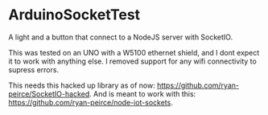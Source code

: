 # ArduinoSocketTest
A light and a button that connect to a NodeJS server with SocketIO.

This was tested on an UNO with a W5100 ethernet shield, and I dont expect it to work with anything else. I removed support for any wifi
connectivity to supress errors.

This needs this hacked up library as of now: https://github.com/ryan-peirce/SocketIO-hacked.
And is meant to work with this: https://github.com/ryan-peirce/node-iot-sockets.
